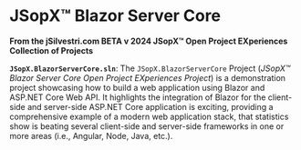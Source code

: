 ﻿
# JSopX™ Blazor Server Core

**From the ﻿jSilvestri.com BETA v 2024 JSopX™ Open Project EXperiences Collection of Projects**

<!-- START JSOPX NOVA DOCX HEADER

workflowState: Is Production Ready
group: "JSopX™ Blazor Server Core"
subGroup: "README"
isDraft: false
isProductionReady: true
toc: true
END JSOPX NOVA DOCX HEADER -->


**`JSopX.BlazorServerCore.sln`**: The `JSopX.BlazorServerCore` Project (_JSopX™ Blazor Server Core Open Project EXperiences Project_) is a demonstration project showcasing how to build a web application using Blazor and ASP.NET Core Web API. It highlights the integration of Blazor for the client-side and server-side ASP.NET Core application is exciting, providing a comprehensive example of a modern web application stack, that statistics show is beating several client-side and server-side frameworks in one or more areas (i.e., Angular, Node, Java, etc.).


